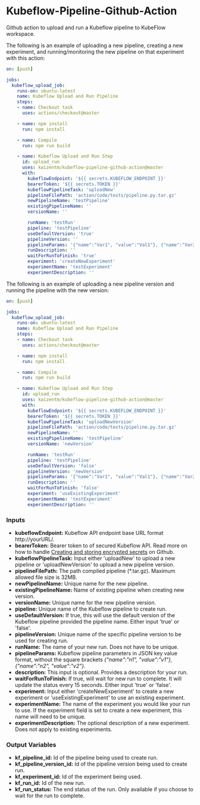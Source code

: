 # Kubeflow-Pipeline-Github-Action

Github action to upload and run a Kubeflow pipeline to KubeFlow workspace.

The following is an example of uploading a new pipeline, creating a new experiment, and running/monitoring the new pipeline on that experiment with this action:

```yaml
on: [push]

jobs:
  kubeflow_upload_job:
    runs-on: ubuntu-latest
    name: Kubeflow Upload and Run Pipeline
    steps:
    - name: Checkout task
      uses: actions/checkout@master

    - name: npm install
      run: npm install

    - name: Compile
      run: npm run build

    - name: Kubeflow Upload and Run Step
      id: upload_run
      uses: kaizentm/kubeflow-pipeline-github-action@master
      with:
        kubeflowEndpoint: '${{ secrets.KUBEFLOW_ENDPOINT }}'
        bearerToken: '${{ secrets.TOKEN }}'
        kubeflowPipelineTask: 'uploadNew'
        pipelineFilePath: 'action/code/tests/pipeline.py.tar.gz'
        newPipelineName: 'testPipeline'
        existingPipelineName: ''
        versionName: ''

        runName: 'testRun'
        pipeline: 'testPipeline'
        useDefaultVersion: 'true'
        pipelineVersion: ''
        pipelineParams: '{"name":"Var1", "value":"Val1"}, {"name":"Var2", "value":"Val2"}'
        runDescription: ''
        waitForRunToFinish: 'true'
        experiment: 'createNewExperiment'
        experimentName: 'testExperiment'
        experimentDescription: ''
```

The following is an example of uploading a new pipeline version and running the pipeline with the new version:

```yaml
on: [push]

jobs:
  kubeflow_upload_job:
    runs-on: ubuntu-latest
    name: Kubeflow Upload and Run Pipeline
    steps:
    - name: Checkout task
      uses: actions/checkout@master

    - name: npm install
      run: npm install

    - name: Compile
      run: npm run build

    - name: Kubeflow Upload and Run Step
      id: upload_run
      uses: kaizentm/kubeflow-pipeline-github-action@master
      with:
        kubeflowEndpoint: '${{ secrets.KUBEFLOW_ENDPOINT }}'
        bearerToken: '${{ secrets.TOKEN }}'
        kubeflowPipelineTask: 'uploadNewVersion'
        pipelineFilePath: 'action/code/tests/pipeline.py.tar.gz'
        newPipelineName: ''
        existingPipelineName: 'testPipeline'
        versionName: 'newVersion'

        runName: 'testRun'
        pipeline: 'testPipeline'
        useDefaultVersion: 'false'
        pipelineVersion: 'newVersion'
        pipelineParams: '{"name":"Var1", "value":"Val1"}, {"name":"Var2", "value":"Val2"}'
        runDescription: ''
        waitForRunToFinish: 'false'
        experiment: 'useExistingExperiment'
        experimentName: 'testExperiment'
        experimentDescription: ''
```

### Inputs
- **kubeflowEndpoint:** Kubeflow API endpoint base URL format http://yourURL/.
- **bearerToken:** Bearer token to of secured Kubeflow API. Read more on how to handle [Creating and storing encrypted secrets](https://help.github.com/en/actions/configuring-and-managing-workflows/creating-and-storing-encrypted-secrets) on Github.  
- **kubeflowPipelineTask:** Input either 'uploadNew' to upload a new pipeline or 'uploadNewVersion' to upload a new pipeline version.
- **pipelineFilePath:** The path compiled pipeline (*.tar.gz). Maximum allowed file size is 32MB.
- **newPipelineName:** Unique name for the new pipeline.
- **existingPipelineName:** Name of existing pipeline when creating new version.
- **versionName:** Unique name for the new pipeline version.
- **pipeline:** Unique name of the Kubeflow pipeline to create run.
- **useDefaultVersion:** If true, this will use the default version of the Kubeflow pipeline provided the pipeline name. Either input 'true' or 'false'.
- **pipelineVersion:** Unique name of the specific pipeline version to be used for creating run.
- **runName:** The name of your new run. Does not have to be unique.
- **pipelineParams:** Kubeflow pipeline parameters in JSON key value format, without the square brackets *{"name":"n1", "value":"v1"}, {"name":"n2", "value":"v2"}*.
- **description:** This input is optional. Provides a description for your run.
- **waitForRunToFinish:** If true, will wait for new run to complete. It will update the status every 15 seconds. Either input 'true' or 'false'.
- **experiment:** Input either 'createNewExperiment' to create a new experiment or 'useExistingExperiment' to use an existing experiment.
- **experimentName:** The name of the experiment you would like your run to use. If the experiment field is set to create a new experiment, this name will need to be unique.
- **experimentDescription:** The optional description of a new experiment. Does not apply to existing experiments.

### Output Variables 
- **kf_pipeline_id:** Id of the pipeline being used to create run.
- **kf_pipeline_version_id:** Id of the pipeline version being used to create run.
- **kf_experiment_id:** Id of the experiment being used.
- **kf_run_id:** Id of the new run.
- **kf_run_status:** The end status of the run. Only available if you choose to wait for the run to complete.